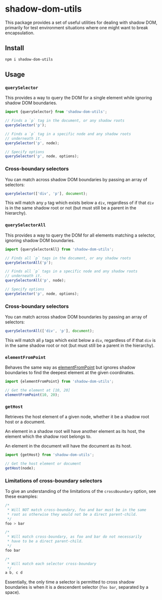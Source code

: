 # shadow-dom-utils

This package provides a set of useful utilities for dealing with shadow DOM,
primarily for test environment situations where one might want to break
encapsulation.

## Install

```bash
npm i shadow-dom-utils
```

## Usage

### `querySelector`

This provides a way to query the DOM for a single element while
ignoring shadow DOM boundaries.

```ts
import {querySelector} from 'shadow-dom-utils';

// Finds a `p` tag in the document, or any shadow roots
querySelector('p');

// Finds a `p` tag in a specific node and any shadow roots
// underneath it.
querySelector('p', node);

// Specify options
querySelector('p', node, options);
```

### Cross-boundary selectors

You can match across shadow DOM boundaries by passing an array of selectors:

```ts
querySelector(['div', 'p'], document);
```

This will match any `p` tag which exists below a `div`, regardless
of if that `div` is in the same shadow root or not (but must
still be a parent in the hierarchy).

### `querySelectorAll`

This provides a way to query the DOM for all elements matching
a selector, ignoring shadow DOM boundaries.

```ts
import {querySelectorAll} from 'shadow-dom-utils';

// Finds all `p` tags in the document, or any shadow roots
querySelectorAll('p');

// Finds all `p` tags in a specific node and any shadow roots
// underneath it.
querySelectorAll('p', node);

// Specify options
querySelector('p', node, options);
```

### Cross-boundary selectors

You can match across shadow DOM boundaries by passing an array of selectors:

```ts
querySelectorAll(['div', 'p'], document);
```

This will match all `p` tags which exist below a `div`, regardless
of if that `div` is in the same shadow root or not (but must
still be a parent in the hierarchy).

### `elementFromPoint`

Behaves the same way as [elementFromPoint](https://developer.mozilla.org/en-US/docs/Web/API/DocumentOrShadowRoot/elementFromPoint) but
ignores shadow boundaries to find the deepest element at the
given coordinates.

```ts
import {elementFromPoint} from 'shadow-dom-utils';

// Get the element at [10, 20]
elementFromPoint(10, 20);
```

### `getHost`

Retrieves the host element of a given node, whether it be
a shadow root host or a document.

An element in a shadow root will have another element as its
host, the element which the shadow root belongs to.

An element in the document will have the document as its host.

```ts
import {getHost} from 'shadow-dom-utils';

// Get the host element or document
getHost(node);
```

### Limitations of cross-boundary selectors

To give an understanding of the limitations of the `crossBoundary`
option, see these examples:

```css
/*
 * Will NOT match cross-boundary, foo and bar must be in the same
 * root as otherwise they would not be a direct parent-child.
 */
foo > bar

/*
 * Will match cross-boundary, as foo and bar do not necessarily
 * have to be a direct parent-child.
 */
foo bar

/*
 * Will match each selector cross-boundary
 */
a b, c d
```

Essentially, the only time a selector is permitted to cross shadow boundaries
is when it is a descendent selector (`foo bar`, separated by a space).
